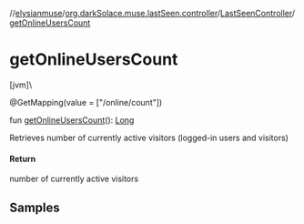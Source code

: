 //[elysianmuse](../../../index.md)/[org.darkSolace.muse.lastSeen.controller](../index.md)/[LastSeenController](index.md)/[getOnlineUsersCount](get-online-users-count.md)

# getOnlineUsersCount

[jvm]\

@GetMapping(value = [&quot;/online/count&quot;])

fun [getOnlineUsersCount](get-online-users-count.md)(): [Long](https://kotlinlang.org/api/latest/jvm/stdlib/kotlin/-long/index.html)

Retrieves number of currently active visitors (logged-in users and visitors)

#### Return

number of currently active visitors

## Samples
